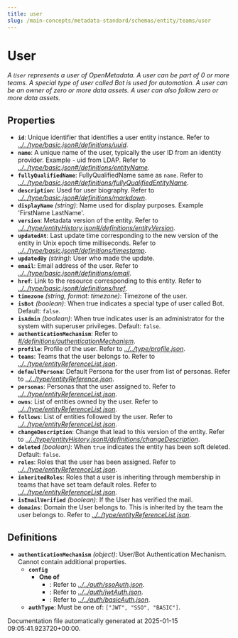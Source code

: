 ```yaml
---
title: user
slug: /main-concepts/metadata-standard/schemas/entity/teams/user
---
```


# User

*A `User` represents a user of OpenMetadata. A user can be part of 0 or more teams. A special type of user called Bot is used for automation. A user can be an owner of zero or more data assets. A user can also follow zero or more data assets.*

## Properties

- **`id`**: Unique identifier that identifies a user entity instance. Refer to *[../../type/basic.json#/definitions/uuid](#/../type/basic.json#/definitions/uuid)*.
- **`name`**: A unique name of the user, typically the user ID from an identity provider. Example - uid from LDAP. Refer to *[../../type/basic.json#/definitions/entityName](#/../type/basic.json#/definitions/entityName)*.
- **`fullyQualifiedName`**: FullyQualifiedName same as `name`. Refer to *[../../type/basic.json#/definitions/fullyQualifiedEntityName](#/../type/basic.json#/definitions/fullyQualifiedEntityName)*.
- **`description`**: Used for user biography. Refer to *[../../type/basic.json#/definitions/markdown](#/../type/basic.json#/definitions/markdown)*.
- **`displayName`** *(string)*: Name used for display purposes. Example 'FirstName LastName'.
- **`version`**: Metadata version of the entity. Refer to *[../../type/entityHistory.json#/definitions/entityVersion](#/../type/entityHistory.json#/definitions/entityVersion)*.
- **`updatedAt`**: Last update time corresponding to the new version of the entity in Unix epoch time milliseconds. Refer to *[../../type/basic.json#/definitions/timestamp](#/../type/basic.json#/definitions/timestamp)*.
- **`updatedBy`** *(string)*: User who made the update.
- **`email`**: Email address of the user. Refer to *[../../type/basic.json#/definitions/email](#/../type/basic.json#/definitions/email)*.
- **`href`**: Link to the resource corresponding to this entity. Refer to *[../../type/basic.json#/definitions/href](#/../type/basic.json#/definitions/href)*.
- **`timezone`** *(string, format: timezone)*: Timezone of the user.
- **`isBot`** *(boolean)*: When true indicates a special type of user called Bot. Default: `false`.
- **`isAdmin`** *(boolean)*: When true indicates user is an administrator for the system with superuser privileges. Default: `false`.
- **`authenticationMechanism`**: Refer to *[#/definitions/authenticationMechanism](#definitions/authenticationMechanism)*.
- **`profile`**: Profile of the user. Refer to *[../../type/profile.json](#/../type/profile.json)*.
- **`teams`**: Teams that the user belongs to. Refer to *[../../type/entityReferenceList.json](#/../type/entityReferenceList.json)*.
- **`defaultPersona`**: Default Persona for the user from list of personas. Refer to *[../../type/entityReference.json](#/../type/entityReference.json)*.
- **`personas`**: Personas that the user assigned to. Refer to *[../../type/entityReferenceList.json](#/../type/entityReferenceList.json)*.
- **`owns`**: List of entities owned by the user. Refer to *[../../type/entityReferenceList.json](#/../type/entityReferenceList.json)*.
- **`follows`**: List of entities followed by the user. Refer to *[../../type/entityReferenceList.json](#/../type/entityReferenceList.json)*.
- **`changeDescription`**: Change that lead to this version of the entity. Refer to *[../../type/entityHistory.json#/definitions/changeDescription](#/../type/entityHistory.json#/definitions/changeDescription)*.
- **`deleted`** *(boolean)*: When `true` indicates the entity has been soft deleted. Default: `false`.
- **`roles`**: Roles that the user has been assigned. Refer to *[../../type/entityReferenceList.json](#/../type/entityReferenceList.json)*.
- **`inheritedRoles`**: Roles that a user is inheriting through membership in teams that have set team default roles. Refer to *[../../type/entityReferenceList.json](#/../type/entityReferenceList.json)*.
- **`isEmailVerified`** *(boolean)*: If the User has verified the mail.
- **`domains`**: Domain the User belongs to. This is inherited by the team the user belongs to. Refer to *[../../type/entityReferenceList.json](#/../type/entityReferenceList.json)*.
## Definitions

- **`authenticationMechanism`** *(object)*: User/Bot Authentication Mechanism. Cannot contain additional properties.
  - **`config`**
    - **One of**
      - : Refer to *[../../auth/ssoAuth.json](#/../auth/ssoAuth.json)*.
      - : Refer to *[../../auth/jwtAuth.json](#/../auth/jwtAuth.json)*.
      - : Refer to *[../../auth/basicAuth.json](#/../auth/basicAuth.json)*.
  - **`authType`**: Must be one of: `["JWT", "SSO", "BASIC"]`.


Documentation file automatically generated at 2025-01-15 09:05:41.923720+00:00.
